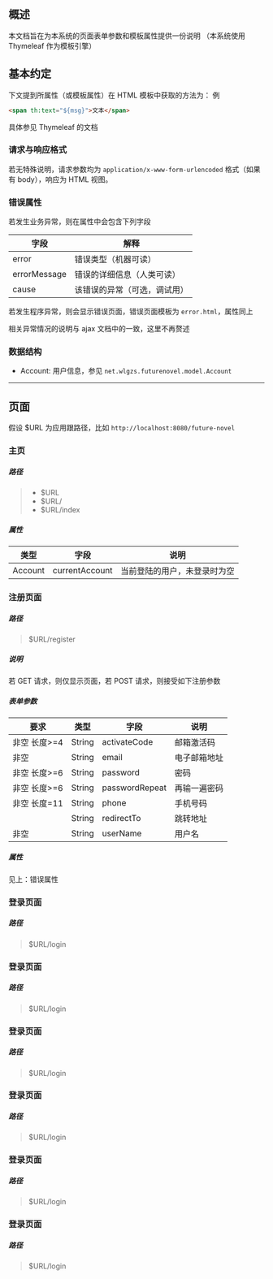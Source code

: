 ## 概述
本文档旨在为本系统的页面表单参数和模板属性提供一份说明
（本系统使用 Thymeleaf 作为模板引擎）

## 基本约定

下文提到所属性（或模板属性）在 HTML 模板中获取的方法为：
例
```html
<span th:text="${msg}">文本</span>
```
具体参见 Thymeleaf 的文档

### 请求与响应格式
若无特殊说明，请求参数均为 `application/x-www-form-urlencoded` 格式（如果有 body），响应为 HTML 视图。

### 错误属性
若发生业务异常，则在属性中会包含下列字段

|字段|解释|
|----|----|
|error|错误类型（机器可读）|
|errorMessage|错误的详细信息（人类可读）|
|cause|该错误的异常（可选，调试用）|

若发生程序异常，则会显示错误页面，错误页面模板为 `error.html`，属性同上  

相关异常情况的说明与 ajax 文档中的一致，这里不再赘述

### 数据结构

+ Account: 用户信息，参见 `net.wlgzs.futurenovel.model.Account`

--------

## 页面

假设 $URL 为应用跟路径，比如 `http://localhost:8080/future-novel`

### 主页

##### 路径

> + $URL
> + $URL/
> + $URL/index

##### 属性  

|类型|字段|说明|
|----|----|----|
|Account|currentAccount|当前登陆的用户，未登录时为空|

### 注册页面

##### 路径

> $URL/register

##### 说明

若 GET 请求，则仅显示页面，若 POST 请求，则接受如下注册参数

##### 表单参数

|要求|类型|字段|说明|
|----|----|----|----|
|非空 长度>=4|String|activateCode|邮箱激活码|
|非空|String|email|电子邮箱地址|
|非空 长度>=6|String|password|密码|
|非空 长度>=6|String|passwordRepeat|再输一遍密码|
|非空 长度=11|String|phone|手机号码|
| |String|redirectTo|跳转地址|
|非空|String|userName|用户名|

##### 属性

见上：错误属性

### 登录页面

##### 路径

> $URL/login


### 登录页面

##### 路径

> $URL/login


### 登录页面

##### 路径

> $URL/login


### 登录页面

##### 路径

> $URL/login


### 登录页面

##### 路径

> $URL/login


### 登录页面

##### 路径

> $URL/login

